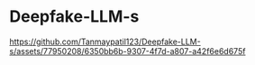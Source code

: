 # Deepfake-LLM-s

https://github.com/Tanmaypatil123/Deepfake-LLM-s/assets/77950208/6350bb6b-9307-4f7d-a807-a42f6e6d675f

